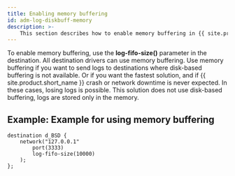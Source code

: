 ```yaml
---
title: Enabling memory buffering
id: adm-log-diskbuff-memory
description: >-
	This section describes how to enable memory buffering in {{ site.product.short_name }}.
---
```


To enable memory buffering, use the **log-fifo-size()** parameter in the
destination. All destination drivers can use memory buffering. Use
memory buffering if you want to send logs to destinations where
disk-based buffering is not available. Or if you want the fastest
solution, and if {{ site.product.short_name }} crash or network downtime is never
expected. In these cases, losing logs is possible. This solution does
not use disk-based buffering, logs are stored only in the memory.

## Example: Example for using memory buffering

```config
destination d_BSD {
    network("127.0.0.1"
        port(3333)
        log-fifo-size(10000)
    );
};
```
